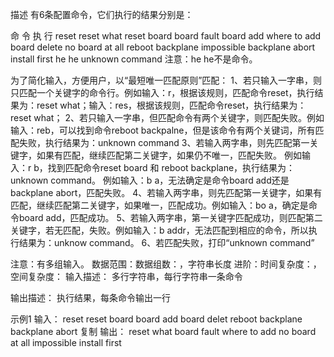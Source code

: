 描述
有6条配置命令，它们执行的结果分别是：

命   令	执   行
reset	reset what
reset board	board fault
board add	where to add
board delete	no board at all
reboot backplane	impossible
backplane abort	install first
he he	unknown command
注意：he he不是命令。

为了简化输入，方便用户，以“最短唯一匹配原则”匹配：
1、若只输入一字串，则只匹配一个关键字的命令行。例如输入：r，根据该规则，匹配命令reset，执行结果为：reset what；输入：res，根据该规则，匹配命令reset，执行结果为：reset what；
2、若只输入一字串，但匹配命令有两个关键字，则匹配失败。例如输入：reb，可以找到命令reboot backpalne，但是该命令有两个关键词，所有匹配失败，执行结果为：unknown command
3、若输入两字串，则先匹配第一关键字，如果有匹配，继续匹配第二关键字，如果仍不唯一，匹配失败。
例如输入：r b，找到匹配命令reset board 和 reboot backplane，执行结果为：unknown command。
例如输入：b a，无法确定是命令board add还是backplane abort，匹配失败。
4、若输入两字串，则先匹配第一关键字，如果有匹配，继续匹配第二关键字，如果唯一，匹配成功。例如输入：bo a，确定是命令board add，匹配成功。
5、若输入两字串，第一关键字匹配成功，则匹配第二关键字，若无匹配，失败。例如输入：b addr，无法匹配到相应的命令，所以执行结果为：unknow command。
6、若匹配失败，打印“unknown command”

注意：有多组输入。
数据范围：数据组数：，字符串长度
进阶：时间复杂度：，空间复杂度：
输入描述：
多行字符串，每行字符串一条命令

输出描述：
执行结果，每条命令输出一行

示例1
输入：
reset
reset board
board add
board delet
reboot backplane
backplane abort
复制
输出：
reset what
board fault
where to add
no board at all
impossible
install first